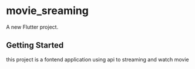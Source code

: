 # movie_sreaming

A new Flutter project.

## Getting Started

this project is a fontend application using api to streaming and watch movie 
